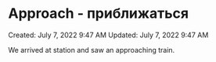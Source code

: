 # Approach - приближаться

Created: July 7, 2022 9:47 AM
Updated: July 7, 2022 9:47 AM

We arrived at station and saw an approaching train.